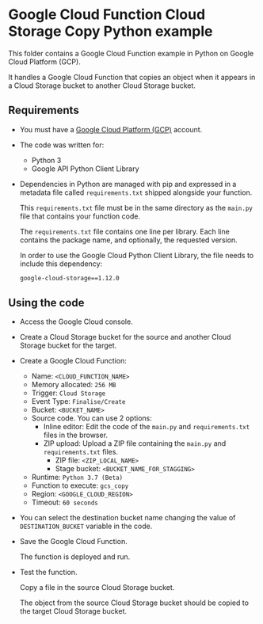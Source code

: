 # Google Cloud Function Cloud Storage Copy Python example

This folder contains a Google Cloud Function example in Python on Google Cloud Platform (GCP).

It handles a Google Cloud Function that copies an object when it appears in a Cloud Storage bucket to another Cloud Storage bucket.

## Requirements

* You must have a [Google Cloud Platform (GCP)](http://cloud.google.com/) account.

* The code was written for:
  
  * Python 3
  * Google API Python Client Library

* Dependencies in Python are managed with pip and expressed in a metadata file called `requirements.txt` shipped alongside your function.

  This `requirements.txt` file must be in the same directory as the `main.py` file that contains your function code.

  The `requirements.txt` file contains one line per library. Each line contains the package name, and optionally, the requested version.

  In order to use the Google Cloud Python Client Library, the file needs to include this dependency:

  ```bash
  google-cloud-storage==1.12.0
  ```

## Using the code

* Access the Google Cloud console.

* Create a Cloud Storage bucket for the source and another Cloud Storage bucket for the target.

* Create a Google Cloud Function:
  * Name: `<CLOUD_FUNCTION_NAME>`
  * Memory allocated: `256 MB`
  * Trigger: `Cloud Storage`
  * Event Type: `Finalise/Create`
  * Bucket: `<BUCKET_NAME>`
  * Source code. You can use 2 options:
    * Inline editor:
      Edit the code of the `main.py` and `requirements.txt` files in the browser.
    * ZIP upload:
      Upload a ZIP file containing the `main.py` and `requirements.txt` files.
      * ZIP file: `<ZIP_LOCAL_NAME>`
      * Stage bucket: `<BUCKET_NAME_FOR_STAGGING>`
  * Runtime: `Python 3.7 (Beta)`
  * Function to execute: `gcs_copy`
  * Region: `<GOOGLE_CLOUD_REGION>`
  * Timeout: `60 seconds`

* You can select the destination bucket name changing the value of `DESTINATION_BUCKET` variable in the code.

* Save the Google Cloud Function.

  The function is deployed and run.

* Test the function.

  Copy a file in the source Cloud Storage bucket.

  The object from the source Cloud Storage bucket should be copied to the target Cloud Storage bucket.
